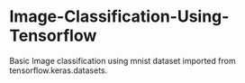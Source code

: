 # Image-Classification-Using-Tensorflow
Basic Image classification using mnist dataset imported from tensorflow.keras.datasets.
